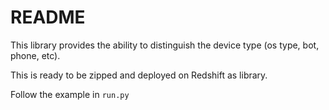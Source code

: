 # README


This library provides the ability to distinguish the device type (os type, bot, phone, etc). 

This is ready to be zipped and deployed on Redshift as library.

Follow the example in `run.py`
